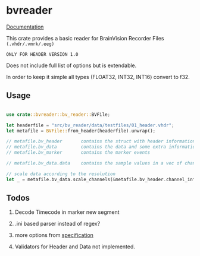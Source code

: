 # bvreader

[Documentation](https://docs.rs/bvreader)

This crate provides a basic reader for BrainVision Recorder Files `(.vhdr/.vmrk/.eeg)`

`ONLY FOR HEADER VERSION 1.0`

Does not include full list of options but is extendable.

In order to keep it simple all types (FLOAT32, INT32, INT16) convert to f32.


## Usage

```rust

use crate::bvreader::bv_reader::BVFile;

let headerfile = "src/bv_reader/data/testfiles/01_header.vhdr";
let metafile = BVFile::from_header(headerfile).unwrap();

// metafile.bv_header       contains the struct with header information
// metafile.bv_data         contains the data and some extra information
// metafile.bv_marker       contains the marker events

// metafile.bv_data.data    contains the sample values in a vec of channels, that each contain a vec of sample values as f32.

// scale data according to the resolution
let _ = metafile.bv_data.scale_channels(&metafile.bv_header.channel_info).unwrap();

```

## Todos

1. Decode Timecode in marker new segment

2. .ini based parser instead of regex?

3. more options from [specification](https://www.dpg.unipd.it/sites/dpg.unipd.it/files/Brainvision_Recorder.pdf)

4. Validators for Header and Data not implemented.